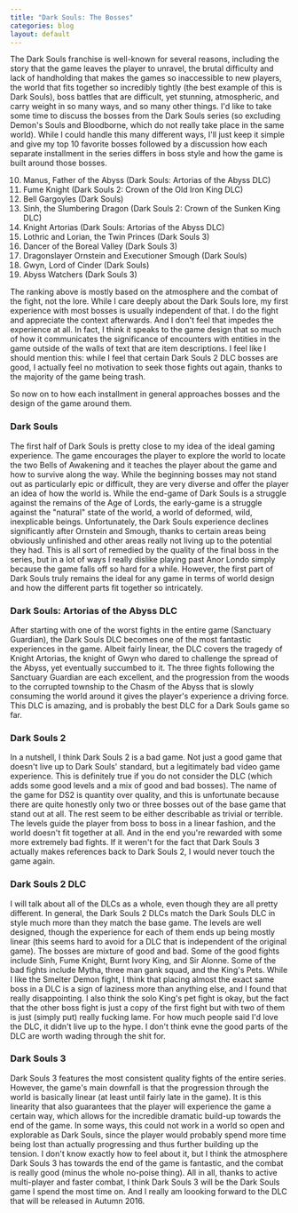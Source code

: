 ```yaml
---
title: "Dark Souls: The Bosses"
categories: blog
layout: default
---
```

The Dark Souls franchise is well-known for several reasons, including the story that the game leaves the player to unravel, the brutal difficulty and lack of handholding that makes the games so inaccessible to new players, the world that fits together so incredibly tightly (the best example of this is Dark Souls), boss battles that are difficult, yet stunning, atmospheric, and carry weight in so many ways, and so many other things. I'd like to take some time to discuss the bosses from the Dark Souls series (so excluding Demon's Souls and Bloodborne, which do not really take place in the same world). While I could handle this many different ways, I'll just keep it simple and give my top 10 favorite bosses followed by a discussion how each separate installment in the series differs in boss style and how the game is built around those bosses.

10. Manus, Father of the Abyss (Dark Souls: Artorias of the Abyss DLC)
9. Fume Knight (Dark Souls 2: Crown of the Old Iron King DLC)
8. Bell Gargoyles (Dark Souls)
7. Sinh, the Slumbering Dragon (Dark Souls 2: Crown of the Sunken King DLC)
6. Knight Artorias (Dark Souls: Artorias of the Abyss DLC)
5. Lothric and Lorian, the Twin Princes (Dark Souls 3)
4. Dancer of the Boreal Valley (Dark Souls 3)
3. Dragonslayer Ornstein and Executioner Smough (Dark Souls)
2. Gwyn, Lord of Cinder (Dark Souls)
1. Abyss Watchers (Dark Souls 3)

The ranking above is mostly based on the atmosphere and the combat of the fight, not the lore. While I care deeply about the Dark Souls lore, my first experience with most bosses is usually independent of that. I do the fight and appreciate the context afterwards. And I don't feel that impedes the experience at all. In fact, I think it speaks to the game design that so much of how it communicates the significance of encounters with entities in the game outside of the walls of text that are item descriptions. I feel like I should mention this: while I feel that certain Dark Souls 2 DLC bosses are good, I actually feel no motivation to seek those fights out again, thanks to the majority of the game being trash.

So now on to how each installment in general approaches bosses and the design of the game around them.

### Dark Souls

The first half of Dark Souls is pretty close to my idea of the ideal gaming experience. The game encourages the player to explore the world to locate the two Bells of Awakening and it teaches the player about the game and how to survive along the way. While the beginning bosses may not stand out as particularly epic or difficult, they are very diverse and offer the player an idea of how the world is. While the end-game of Dark Souls is a struggle against the remains of the Age of Lords, the early-game is a struggle against the "natural" state of the world, a world of deformed, wild, inexplicable beings. Unfortunately, the Dark Souls experience declines significantly after Ornstein and Smough, thanks to certain areas being obviously unfinished and other areas really not living up to the potential they had. This is all sort of remedied by the quality of the final boss in the series, but in a lot of ways I really dislike playing past Anor Londo simply because the game falls off so hard for a while. However, the first part of Dark Souls truly remains the ideal for any game in terms of world design and how the different parts fit together so intricately.

### Dark Souls: Artorias of the Abyss DLC

After starting with one of the worst fights in the entire game (Sanctuary Guardian), the Dark Souls DLC becomes one of the most fantastic experiences in the game. Albeit fairly linear, the DLC covers the tragedy of Knight Artorias, the knight of Gwyn who dared to challenge the spread of the Abyss, yet eventually succumbed to it. The three fights following the Sanctuary Guardian are each excellent, and the progression from the woods to the corrupted township to the Chasm of the Abyss that is slowly consuming the world around it gives the player's experience a driving force. This DLC is amazing, and is probably the best DLC for a Dark Souls game so far.

### Dark Souls 2

In a nutshell, I think Dark Souls 2 is a bad game. Not just a good game that doesn't live up to Dark Souls' standard, but a legitimately bad video game experience. This is definitely true if you do not consider the DLC (which adds some good levels and a mix of good and bad bosses). The name of the game for DS2 is quantity over quality, and this is unfortunate because there are quite honestly only two or three bosses out of the base game that stand out at all. The rest seem to be either describable as trivial or terrible. The levels guide the player from boss to boss in a linear fashion, and the world doesn't fit together at all. And in the end you're rewarded with some more extremely bad fights. If it weren't for the fact that Dark Souls 3 actually makes references back to Dark Souls 2, I would never touch the game again.

### Dark Souls 2 DLC

I will talk about all of the DLCs as a whole, even though they are all pretty different. In general, the Dark Souls 2 DLCs match the Dark Souls DLC in style much more than they match the base game. The levels are well designed, though the experience for each of them ends up being mostly linear (this seems hard to avoid for a DLC that is independent of the original game). The bosses are mixture of good and bad. Some of the good fights include Sinh, Fume Knight, Burnt Ivory King, and Sir Alonne. Some of the bad fights include Mytha, three man gank squad, and the King's Pets. While I like the Smelter Demon fight, I think that placing almost the exact same boss in a DLC is a sign of laziness more than anything else, and I found that really disappointing. I also think the solo King's pet fight is okay, but the fact that the other boss fight is just a copy of the first fight but with two of them is just (simply put) really fucking lame. For how much people said I'd love the DLC, it didn't live up to the hype. I don't think evne the good parts of the DLC are worth wading through the shit for.

### Dark Souls 3

Dark Souls 3 features the most consistent quality fights of the entire series. However, the game's main downfall is that the progression through the world is basically linear (at least until fairly late in the game). It is this linearity that also guarantees that the player will experience the game a certain way, which allows for the incredible dramatic build-up towards the end of the game. In some ways, this could not work in a world so open and explorable as Dark Souls, since the player would probably spend more time being lost than actually progressing and thus further building up the tension. I don't know exactly how to feel about it, but I think the atmosphere Dark Souls 3 has towards the end of the game is fantastic, and the combat is really good (minus the whole no-poise thing). All in all, thanks to active multi-player and faster combat, I think Dark Souls 3 will be the Dark Souls game I spend the most time on. And I really am loooking forward to the DLC that will be released in Autumn 2016.